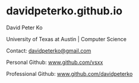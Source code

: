 # davidpeterko.github.io

David Peter Ko

University of Texas at Austin | Computer Science

Contact: davidpeterko@gmail.com

Personal Github: www.github.com/vsxx

Professional Github: www.github.com/davidpeterko
